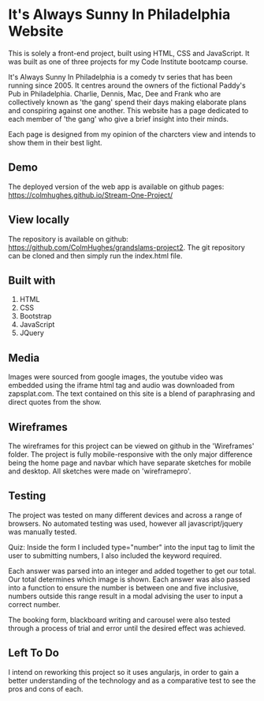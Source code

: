 # It's Always Sunny In Philadelphia Website
This is solely a front-end project, built using HTML, CSS and JavaScript.
It was built as one of three projects for my Code Institute bootcamp course.

It's Always Sunny In Philadelphia is a comedy tv series that has been running since 2005.
It centres around the owners of the fictional Paddy's Pub in Philadelphia. Charlie, Dennis, Mac, Dee and Frank who are
collectively known as 'the gang' spend their days making elaborate plans and conspiring against one another.
This website has a page dedicated to each member of 'the gang' who give a brief insight into their minds.
 
Each page is designed from my opinion of the charcters view and intends to show them in their
best light.

## Demo
The deployed version of the web app is available on github pages: https://colmhughes.github.io/Stream-One-Project/

## View locally
The repository is available on github: https://github.com/ColmHughes/grandslams-project2.
The git repository can be cloned and then simply run the index.html file.

## Built with 
1. HTML
2. CSS
3. Bootstrap
4. JavaScript
5. JQuery


## Media
Images were sourced from google images, the youtube video was embedded using the iframe
html tag and audio was downloaded from zapsplat.com. The text contained on this site is
a blend of paraphrasing and direct quotes from the show.


## Wireframes
The wireframes for this project can be viewed on github in the 'Wireframes' folder. The project is
fully mobile-responsive with the only major difference being the home page and navbar which have separate sketches
for mobile and desktop. All sketches were made on 'wireframepro'.

## Testing
The project was tested on many different devices and across a range of browsers.
No automated testing was used, however all javascript/jquery was manually tested.

Quiz: 
Inside the form I included type="number" into the input tag to limit the user to submitting numbers, I also
included the keyword required.

Each answer was parsed into an integer and added together to get our total. Our total determines which image is shown.
Each answer was also passed into a function to ensure the number is between one and five inclusive, numbers outside this
range result in a modal advising the user to input a correct number.

The booking form, blackboard writing and carousel were also tested through a process of trial and error until the
desired effect was achieved.


## Left To Do
I intend on reworking this project so it uses angularjs, in order to gain a better understanding of the technology and
as a comparative test to see the pros and cons of each.





